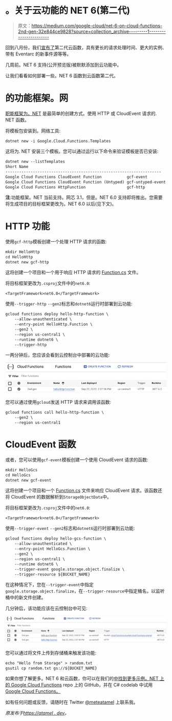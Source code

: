 # 。关于云功能的 NET 6(第二代)

> 原文：<https://medium.com/google-cloud/net-6-on-cloud-functions-2nd-gen-32e844ce9828?source=collection_archive---------1----------------------->

回到八月份，我们[宣布了](https://cloud.google.com/blog/products/serverless/cloud-functions-2nd-generation-now-generally-available)第二代云函数，具有更长的请求处理时间、更大的实例、带有 Eventarc 的新事件源等等。

几周前。NET 6 支持(公开预览版)被默默添加到云功能中。

让我们看看如何部署一些。NET 6 函数到云函数第二代。

# 的功能框架。网

[职能框架为。NET](https://github.com/GoogleCloudPlatform/functions-framework-dotnet) 是最简单的创建方式。使用 HTTP 或 CloudEvent 请求的. NET 函数。

将模板包安装到。网络工具:

```
dotnet new -i Google.Cloud.Functions.Templates
```

这将为. NET 安装三个模板。您可以通过运行以下命令来验证模板是否已安装:

```
dotnet new --listTemplates                                            Short Name
--------------------------------------------------------------------
Google Cloud Functions CloudEvent Function           gcf-event
Google Cloud Functions CloudEvent Function (Untyped) gcf-untyped-event
Google Cloud Functions HttpFunction                  gcf-http
```

**注**:功能框架。NET 当前支持。网芯 3.1，但是。NET 6.0 支持即将推出。您需要将生成项目的目标框架更改为。NET 6.0 以后(见下文)。

# HTTP 功能

使用`gcf-http`模板创建一个处理 HTTP 请求的函数:

```
mkdir HelloHttp 
cd HelloHttp 
dotnet new gcf-http
```

这将创建一个项目和一个用于响应 HTTP 请求的 [Function.cs](https://github.com/meteatamel/cloud-functions-dotnet/blob/master/HelloHttp/Function.cs) 文件。

将目标框架更改为`.csproj`文件中的`net6.0`:

```
<TargetFramework>net6.0</TargetFramework>
```

使用`--trigger-http` `--gen2`标志和`dotnet6`运行时部署到云功能:

```
gcloud functions deploy hello-http-function \
    --allow-unauthenticated \
    --entry-point HelloHttp.Function \
    --gen2 \
    --region us-central1 \
    --runtime dotnet6 \
    --trigger-http
```

一两分钟后，您应该会看到云控制台中部署的云功能:

![](img/68465e43999a84096e39e39d4dc3a7c1.png)

您可以通过使用`gcloud`发送 HTTP 请求来调用该函数:

```
gcloud functions call hello-http-function \
    --gen2 \
    --region us-central1
```

# CloudEvent 函数

或者，您可以使用`gcf-event`模板创建一个使用 CloudEvent 请求的函数:

```
mkdir HelloGcs
cd HelloGcs
dotnet new gcf-event
```

这将创建一个项目和一个 [Function.cs](https://github.com/meteatamel/cloud-functions-dotnet/blob/master/HelloGcs/Function.cs) 文件来响应 CloudEvent 请求。该函数还将 CloudEvent 的数据解析到`StorageObjectData`中。

将目标框架更改为`.csproj`文件中的`net6.0`:

```
<TargetFramework>net6.0</TargetFramework>
```

使用`--trigger-event` `--gen2`标志和`dotnet6`运行时部署到云功能:

```
gcloud functions deploy hello-gcs-function \
    --allow-unauthenticated \
    --entry-point HelloGcs.Function \
    --gen2 \
    --region us-central1 \
    --runtime dotnet6 \
    --trigger-event google.storage.object.finalize \
    --trigger-resource ${BUCKET_NAME}
```

在这种情况下，您在`--trigger-event`中指定`google.storage.object.finalize`，在`--trigger-resource`中指定桶名，以监听桶中的新文件创建。

几分钟后，该功能应该在云控制台中可见:

![](img/07af84c8aaa83ef8f186d7b868ad9f4f.png)

您可以通过将文件上传到存储桶来触发该功能:

```
echo "Hello from Storage" > random.txt
gsutil cp random.txt gs://${BUCKET_NAME}
```

如果你想了解更多。NET 6 和云函数，你可以在我们的[中找到更多示例。NET 上的 Google Cloud Functions](https://github.com/meteatamel/cloud-functions-dotnet) repo 上的 GitHub，并在 C# codelab 中试用 [Google Cloud Functions。](https://codelabs.developers.google.com/codelabs/cloud-functions-csharp)

如有任何问题或反馈，请随时在 Twitter [@meteatamel](https://twitter.com/meteatamel) 上联系我。

*原发布于*[*https://atamel . dev*](https://atamel.dev/posts/2022/10-03_dotnet6_cloud_functions/)*。*